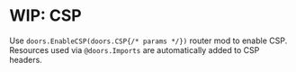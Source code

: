 # WIP: CSP

Use `doors.EnableCSP(doors.CSP{/* params */})`  router mod to enable CSP. Resources used via `@doors.Imports` are automatically added to CSP headers.

 
